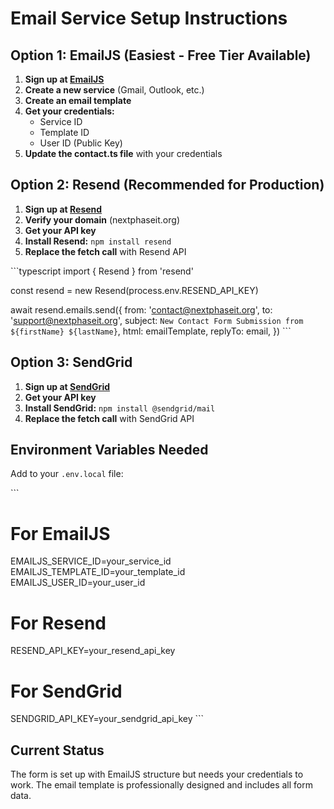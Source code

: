 # Email Service Setup Instructions

## Option 1: EmailJS (Easiest - Free Tier Available)

1. **Sign up at [EmailJS](https://www.emailjs.com/)**
2. **Create a new service** (Gmail, Outlook, etc.)
3. **Create an email template**
4. **Get your credentials:**
   - Service ID
   - Template ID  
   - User ID (Public Key)
5. **Update the contact.ts file** with your credentials

## Option 2: Resend (Recommended for Production)

1. **Sign up at [Resend](https://resend.com/)**
2. **Verify your domain** (nextphaseit.org)
3. **Get your API key**
4. **Install Resend:** `npm install resend`
5. **Replace the fetch call** with Resend API

\`\`\`typescript
import { Resend } from 'resend'

const resend = new Resend(process.env.RESEND_API_KEY)

await resend.emails.send({
  from: 'contact@nextphaseit.org',
  to: 'support@nextphaseit.org',
  subject: `New Contact Form Submission from ${firstName} ${lastName}`,
  html: emailTemplate,
  replyTo: email,
})
\`\`\`

## Option 3: SendGrid

1. **Sign up at [SendGrid](https://sendgrid.com/)**
2. **Get your API key**
3. **Install SendGrid:** `npm install @sendgrid/mail`
4. **Replace the fetch call** with SendGrid API

## Environment Variables Needed

Add to your `.env.local` file:

\`\`\`
# For EmailJS
EMAILJS_SERVICE_ID=your_service_id
EMAILJS_TEMPLATE_ID=your_template_id  
EMAILJS_USER_ID=your_user_id

# For Resend
RESEND_API_KEY=your_resend_api_key

# For SendGrid
SENDGRID_API_KEY=your_sendgrid_api_key
\`\`\`

## Current Status

The form is set up with EmailJS structure but needs your credentials to work.
The email template is professionally designed and includes all form data.
